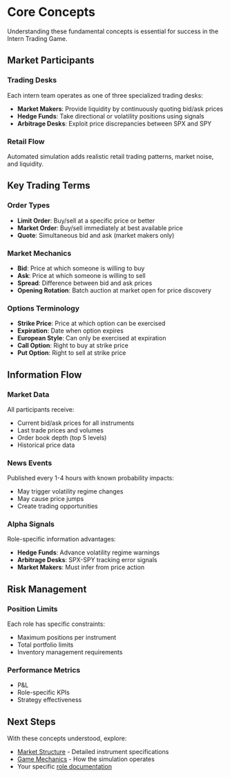 # Core Concepts

Understanding these fundamental concepts is essential for success in the Intern Trading Game.

## Market Participants

### Trading Desks

Each intern team operates as one of three specialized trading desks:

- **Market Makers**: Provide liquidity by continuously quoting bid/ask prices
- **Hedge Funds**: Take directional or volatility positions using signals
- **Arbitrage Desks**: Exploit price discrepancies between SPX and SPY

### Retail Flow

Automated simulation adds realistic retail trading patterns, market noise, and liquidity.

## Key Trading Terms

### Order Types

- **Limit Order**: Buy/sell at a specific price or better
- **Market Order**: Buy/sell immediately at best available price
- **Quote**: Simultaneous bid and ask (market makers only)

### Market Mechanics

- **Bid**: Price at which someone is willing to buy
- **Ask**: Price at which someone is willing to sell
- **Spread**: Difference between bid and ask prices
- **Opening Rotation**: Batch auction at market open for price discovery

### Options Terminology

- **Strike Price**: Price at which option can be exercised
- **Expiration**: Date when option expires
- **European Style**: Can only be exercised at expiration
- **Call Option**: Right to buy at strike price
- **Put Option**: Right to sell at strike price

## Information Flow

### Market Data

All participants receive:

- Current bid/ask prices for all instruments
- Last trade prices and volumes
- Order book depth (top 5 levels)
- Historical price data

### News Events

Published every 1-4 hours with known probability impacts:

- May trigger volatility regime changes
- May cause price jumps
- Create trading opportunities

### Alpha Signals

Role-specific information advantages:

- **Hedge Funds**: Advance volatility regime warnings
- **Arbitrage Desks**: SPX-SPY tracking error signals
- **Market Makers**: Must infer from price action

## Risk Management

### Position Limits

Each role has specific constraints:

- Maximum positions per instrument
- Total portfolio limits
- Inventory management requirements

### Performance Metrics

- P&L
- Role-specific KPIs
- Strategy effectiveness


## Next Steps

With these concepts understood, explore:

- [Market Structure](market-structure.md) - Detailed instrument specifications
- [Game Mechanics](game-mechanics.md) - How the simulation operates
- Your specific [role documentation](../roles/overview.md)
